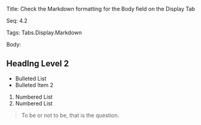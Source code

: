 Title:  Check the Markdown formatting for the Body field on the Display Tab

Seq:    4.2

Tags:   Tabs.Display.Markdown

Body:   
 
## Headlng Level 2

* Bulleted List
* Bulleted Item 2

1. Numbered List
3. Numbered List

> To be or not to be, that is the question. 

